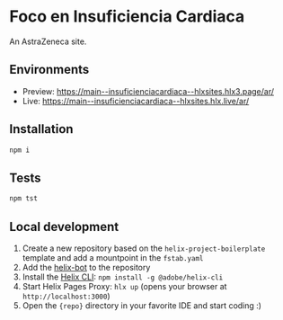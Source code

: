 # Foco en Insuficiencia Cardiaca
An AstraZeneca site.

## Environments
- Preview: https://main--insuficienciacardiaca--hlxsites.hlx3.page/ar/
- Live: https://main--insuficienciacardiaca--hlxsites.hlx.live/ar/

## Installation

```sh
npm i
```

## Tests

```sh
npm tst
```

## Local development

1. Create a new repository based on the `helix-project-boilerplate` template and add a mountpoint in the `fstab.yaml`
1. Add the [helix-bot](https://github.com/apps/helix-bot) to the repository
1. Install the [Helix CLI](https://github.com/adobe/helix-cli): `npm install -g @adobe/helix-cli`
1. Start Helix Pages Proxy: `hlx up` (opens your browser at `http://localhost:3000`)
1. Open the `{repo}` directory in your favorite IDE and start coding :)
